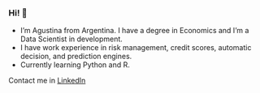 ### Hi! 👋

<!--
**AgustinaGrangetto/AgustinaGrangetto** is a ✨ _special_ ✨ repository because its `README.md` (this file) appears on your GitHub profile.

Here are some ideas to get you started:

- 🔭 I’m currently working on ...
- 🌱 I’m currently learning ...
- 👯 I’m looking to collaborate on ...
- 🤔 I’m looking for help with ...
- 💬 Ask me about ...
- 📫 How to reach me: ...
- 😄 Pronouns: ...
- ⚡ Fun fact: ...
-->
- I’m Agustina from Argentina. I have a degree in Economics and I’m a Data Scientist in development. 
- I have work experience in risk management, credit scores, automatic decision, and prediction engines. 
- Currently learning Python and R.


Contact me in [LinkedIn](https://www.linkedin.com/in/agustina-grangetto/)
